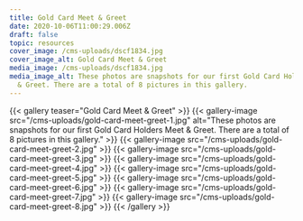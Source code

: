 ```yaml
---
title: Gold Card Meet & Greet
date: 2020-10-06T11:00:29.006Z
draft: false
topic: resources
cover_image: /cms-uploads/dscf1834.jpg
cover_image_alt: Gold Card Meet & Greet
media_image: /cms-uploads/dscf1834.jpg
media_image_alt: These photos are snapshots for our first Gold Card Holders Meet
  & Greet. There are a total of 8 pictures in this gallery.
---
```

{{< gallery teaser="Gold Card Meet & Greet" >}}
{{< gallery-image src="/cms-uploads/gold-card-meet-greet-1.jpg" alt="These photos are snapshots for our first Gold Card Holders Meet & Greet. There are a total of 8 pictures in this gallery." >}}
{{< gallery-image src="/cms-uploads/gold-card-meet-greet-2.jpg" >}}
{{< gallery-image src="/cms-uploads/gold-card-meet-greet-3.jpg" >}}
{{< gallery-image src="/cms-uploads/gold-card-meet-greet-4.jpg" >}}
{{< gallery-image src="/cms-uploads/gold-card-meet-greet-5.jpg" >}}
{{< gallery-image src="/cms-uploads/gold-card-meet-greet-6.jpg" >}}
{{< gallery-image src="/cms-uploads/gold-card-meet-greet-7.jpg" >}}
{{< gallery-image src="/cms-uploads/gold-card-meet-greet-8.jpg" >}}
{{< /gallery >}}